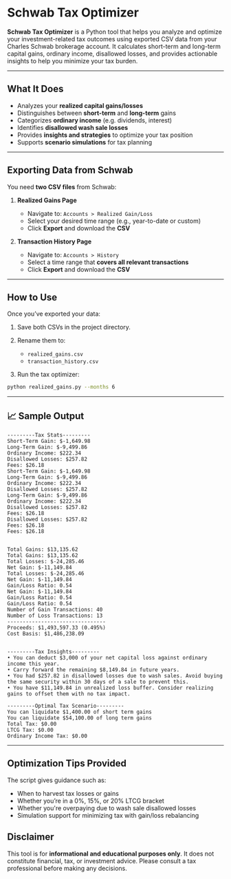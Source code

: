 # Schwab Tax Optimizer

**Schwab Tax Optimizer** is a Python tool that helps you analyze and optimize your investment-related tax outcomes using exported CSV data from your Charles Schwab brokerage account. It calculates short-term and long-term capital gains, ordinary income, disallowed losses, and provides actionable insights to help you minimize your tax burden.

---

## What It Does

* Analyzes your **realized capital gains/losses**
* Distinguishes between **short-term** and **long-term** gains
* Categorizes **ordinary income** (e.g. dividends, interest)
* Identifies **disallowed wash sale losses**
* Provides **insights and strategies** to optimize your tax position
* Supports **scenario simulations** for tax planning

---

## Exporting Data from Schwab

You need **two CSV files** from Schwab:

1. **Realized Gains Page**

   * Navigate to: `Accounts > Realized Gain/Loss`
   * Select your desired time range (e.g., year-to-date or custom)
   * Click **Export** and download the **CSV**

2. **Transaction History Page**

   * Navigate to: `Accounts > History`
   * Select a time range that **covers all relevant transactions**
   * Click **Export** and download the **CSV**

---

## How to Use

Once you’ve exported your data:

1. Save both CSVs in the project directory.
2. Rename them to:

   * `realized_gains.csv`
   * `transaction_history.csv`
3. Run the tax optimizer:

```bash
python realized_gains.py --months 6
```

---

## 📈 Sample Output

```
---------Tax Stats---------
Short-Term Gain: $-1,649.98
Long-Term Gain: $-9,499.86
Ordinary Income: $222.34
Disallowed Losses: $257.82
Fees: $26.18
Short-Term Gain: $-1,649.98
Long-Term Gain: $-9,499.86
Ordinary Income: $222.34
Disallowed Losses: $257.82
Long-Term Gain: $-9,499.86
Ordinary Income: $222.34
Disallowed Losses: $257.82
Fees: $26.18
Disallowed Losses: $257.82
Fees: $26.18
Fees: $26.18


Total Gains: $13,135.62
Total Gains: $13,135.62
Total Losses: $-24,285.46
Net Gain: $-11,149.84
Total Losses: $-24,285.46
Net Gain: $-11,149.84
Gain/Loss Ratio: 0.54
Net Gain: $-11,149.84
Gain/Loss Ratio: 0.54
Gain/Loss Ratio: 0.54
Number of Gain Transactions: 40
Number of Loss Transactions: 13
--------------------------------
Proceeds: $1,493,597.33 (0.495%)
Cost Basis: $1,486,238.09


---------Tax Insights---------
• You can deduct $3,000 of your net capital loss against ordinary income this year.
• Carry forward the remaining $8,149.84 in future years.
• You had $257.82 in disallowed losses due to wash sales. Avoid buying the same security within 30 days of a sale to prevent this.
• You have $11,149.84 in unrealized loss buffer. Consider realizing gains to offset them with no tax impact.

---------Optimal Tax Scenario---------
You can liquidate $1,400.00 of short term gains
You can liquidate $54,100.00 of long term gains
Total Tax: $0.00
LTCG Tax: $0.00
Ordinary Income Tax: $0.00
```

---

## Optimization Tips Provided

The script gives guidance such as:

* When to harvest tax losses or gains
* Whether you’re in a 0%, 15%, or 20% LTCG bracket
* Whether you're overpaying due to wash sale disallowed losses
* Simulation support for minimizing tax with gain/loss rebalancing


## Disclaimer

This tool is for **informational and educational purposes only**. It does not constitute financial, tax, or investment advice. Please consult a tax professional before making any decisions.

